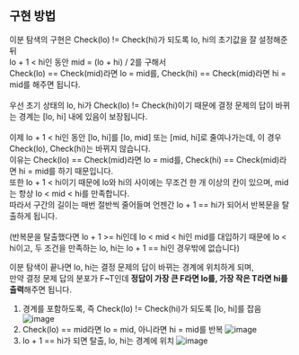 ## 구현 방법

이분 탐색의 구현은 Check(lo) != Check(hi)가 되도록 lo, hi의 초기값을 잘 설정해준 뒤</br>
lo + 1 < hi인 동안 mid = (lo + hi) / 2를 구해서 </br>
Check(lo) == Check(mid)라면 lo = mid를, Check(hi) == Check(mid)라면 hi = mid를 해주면 됩니다.</br>
</br>
우선 초기 상태의 lo, hi가 Check(lo) != Check(hi)이기 때문에 결정 문제의 답이 바뀌는 경계는 [lo, hi] 내에 있음이 보장됩니다.</br>
</br>
이제 lo + 1 < hi인 동안 [lo, hi]를 [lo, mid] 또는 [mid, hi]로 줄여나가는데, 이 경우 Check(lo), Check(hi)는 바뀌지 않습니다. </br>
이유는 Check(lo) == Check(mid)라면 lo = mid를, Check(hi) == Check(mid)라면 hi = mid를 하기 때문입니다. </br> 
또한 lo + 1 < hi이기 때문에 lo와 hi의 사이에는 무조건 한 개 이상의 칸이 있으며, mid는 항상 lo < mid < hi를 만족합니다. </br>
따라서 구간의 길이는 매번 절반씩 줄어들며 언젠간 lo + 1 == hi가 되어서 반복문을 탈출하게 됩니다.</br>
</br>
(반복문을 탈출했다면 lo + 1 >= hi인데 lo < mid < hi인 mid를 대입하기 때문에 lo < hi이고, 두 조건을 만족하는 lo, hi는 lo + 1 == hi인 경우밖에 없습니다)</br>

이분 탐색이 끝나면 lo, hi는 결정 문제의 답이 바뀌는 경계에 위치하게 되며, </br>
만약 결정 문제 답의 분포가 F~T인데 **정답이 가장 큰 F라면 lo를, 가장 작은 T라면 hi를 출력**해주면 됩니다.</br>

1. 경계를 포함하도록, 즉 Check(lo) != Check(hi)가 되도록 [lo, hi]를 잡음
![image](https://github.com/TannyKim/TIL/assets/98008421/b4fd7148-02ea-430b-a3ec-e2f8a4a517b3)
2. Check(lo) == mid라면 lo = mid, 아니라면 hi = mid를 반복
![image](https://github.com/TannyKim/TIL/assets/98008421/c5748960-4451-4b1b-8c92-a37faa5bf102)
3. lo + 1 == hi가 되면 탈출, lo, hi는 경계에 위치
![image](https://github.com/TannyKim/TIL/assets/98008421/5ec5ce8a-079d-4963-bf76-42e871569327)
